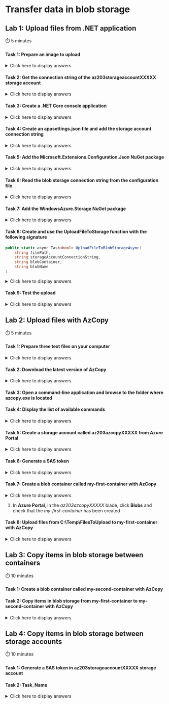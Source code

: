 # Transfer data in blob storage

## Lab 1: Upload files from .NET application 

:stopwatch: 5 minutes

#### Task 1: Prepare an image to upload

<details>
<summary>Click here to display answers</summary>

1. Open a web browser and go to [https://upload.wikimedia.org/wikipedia/en/thumb/3/3a/Avanade_logo17.png/250px-Avanade_logo17.png](https://upload.wikimedia.org/wikipedia/en/thumb/3/3a/Avanade_logo17.png/250px-Avanade_logo17.png)

1. Download the image on your computer

</details>

#### Task 2: Get the connection string of the az203storageaccountXXXXX storage account

<details>
<summary>Click here to display answers</summary>

1. In [**Azure Portal**](https://portal.azure.com), in the **Favorites** menu, click **Storage accounts**

1. Click *az203storageaccountXXXXX* created in the previous lab

1. In the **Storage account** blade, click **Access keys** in the menu

1. In the **Access keys** blade, copy the **Connection string** of the master key

</details>

#### Task 3: Create a .NET Core console application

<details>
<summary>Click here to display answers</summary>

1. Open **Visual Studio**

1. Click the menu **File** > **New** > **Project...**

1. In the **New Project** window, expand **Visual C#** and select **.NET Core**, then select **Console App (.NET Core)**

1. Next to **Name**, type *BlobStorageSample*

1. Click **OK**

</details>

#### Task 4: Create an appsettings.json file and add the storage account connection string

<details>
<summary>Click here to display answers</summary>

1. In **Visual Studio**, right-click the *BlobStorageSample* project and select **Add** > **New Item...**

1. In the **Add New Item - BlobStorageSample** window, select **JSON File**

1. Next to **Name**, type *appsettings.json*

1. Click **Add**

1. Open the *appsettings.json* file

1. Add the *ConnectionStrings* section

1. Add *Storage* and paste the connection string

1. In the **Solution Explorer**, right-click the *appsettings.json* file, displays the **Properties**

1. In the **Properties**, next to **Copy to Output Directory** select **Copy always**

</details>

#### Task 5: Add the Microsoft.Extensions.Configuration.Json NuGet package

<details>
<summary>Click here to display answers</summary>

1. In **Visual Studio**, right-click the *BlobStorageSample* project and select **Manage NuGet Packages...**

1. In **NuGet: BlobStorageSample**, select the **Browse** tab

1. Search and select *Microsoft.Extensions.Configuration.Json*

1. Click **Install**

1. In the **License Acceptance** popup, click **I Accept**

1. Close **NuGet: BlobStorageSample**

</details>

#### Task 6: Read the blob storage connection string from the configuration file

<details>
<summary>Click here to display answers</summary>

1. In the **Main** method, add the following code:

    ```csharp
    var configuration = new ConfigurationBuilder()
        .SetBasePath(Directory.GetCurrentDirectory())
        .AddJsonFile("appsettings.json", 
            optional: true, 
            reloadOnChange: true)
        .Build();

    var connectionstring = ConfigurationExtensions
        .GetConnectionString(configuration, "Storage");
    ```

</details>

#### Task 7: Add the WindowsAzure.Storage NuGet package

<details>
<summary>Click here to display answers</summary>

1. In **Visual Studio**, right-click the *BlobStorageSample* project and select **Manage NuGet Packages...**

1. In **NuGet: BlobStorageSample**, select the **Browse** tab

1. Search and select *WindowsAzure.Storage*

1. Click **Install**

1. In the **License Acceptance** popup, click **I Accept**

1. Close **NuGet: BlobStorageSample**

</details>

#### Task 8: Create and use the UploadFileToStorage function with the following signature

```csharp
public static async Task<bool> UploadFileToBlobStorageAsync(
    string filePath,
    string storageAccountConnectionString,
    string blobContainer,
    string blobName
)
```

<details>
<summary>Click here to display answers</summary>

1. Implement the **UploadFileToBlobStorageAsync** method as below:

    ```csharp
    public static async Task<bool> UploadFileToBlobStorageAsync(
        string filePath,
        string storageAccountConnectionString,
        string blobContainer,
        string blobName
    )
    {
        CloudStorageAccount storageAccount = CloudStorageAccount.Parse(storageAccountConnectionString);
        CloudBlobClient blobClient = storageAccount.CreateCloudBlobClient();
        CloudBlobContainer container = blobClient.GetContainerReference(blobContainer);
        CloudBlockBlob blockBlob = container.GetBlockBlobReference(blobName);

        using (var fileStream = File.Open(filePath, FileMode.Open))
        {
            await blockBlob.UploadFromStreamAsync(fileStream);
        }

        return await Task.FromResult(true);
    }
    ```

1. In the **Main** method, replace *XXXXX* with the image file path and add the following code:

    ```csharp
    UploadFileToBlobStorageAsync(
        XXXXX,
        connectionstring,
        "az203-blob-storage",
        "AvanadeLogo.png")
        .GetAwaiter()
        .GetResult();
    ```

</details>

#### Task 9: Test the upload

<details>
<summary>Click here to display answers</summary>

1. Click the menu **Debug** > **Start Debugging** to start debugging the solution

1. After completion, check the blob storage from **Azure Portal** or from **Microsoft Azure Storage Explorer**

</details>

## Lab 2: Upload files with AzCopy

:stopwatch: 5 minutes

#### Task 1: Prepare three text files on your computer

<details>
<summary>Click here to display answers</summary>

1. Create a folder called *Temp* on *C:\\*

1. Create a subfolder called *FilesToUpload* in the *C:\Temp* folder

1. In the *FilesToUpload* folder, create a new text file called *Alpha.txt*, and write Alpha in the file

1. In the *FilesToUpload* folder, create a new text file called *Beta.txt*, and write Beta in the file

1. In the *FilesToUpload* folder, create a new text file called *Omega.txt*, and write Omega in the file

</details>

#### Task 2: Download the latest version of AzCopy

<details>
<summary>Click here to display answers</summary>

* [Windows](https://aka.ms/downloadazcopy-v10-windows

* [Linux](https://aka.ms/downloadazcopy-v10-linux)

* [MacOS](https://aka.ms/downloadazcopy-v10-mac)

</details>

#### Task 3: Open a command-line application and browse to the folder where azcopy.exe is located

#### Task 4: Display the list of available commands

<details>
<summary>Click here to display answers</summary>

1. Launch the following command:

    ```bat
    .\azcopy --help
    ```

</details>

#### Task 5: Create a storage account called az203azcopyXXXXX from Azure Portal

<details>
<summary>Click here to display answers</summary>

1. In [**Azure Portal**](https://portal.azure.com), in the **Favorites** menu, click **Create a resource**

1. In the **Azure Marketplace**, select **Storage**, then select **Storage account**

1. Next to **Subscription**, select a valid and active subscription

1. Next to **Resource group**, click **Create new**

1. In the popup, under **Name**, type *az203-rg*, then click **OK**

1. Next to **Storage account name**, type *az203azcopyXXXXX* (replace XXXXX by a unique name)

1. Next to **Location**, select the location nearest to your location

1. Next to **Performance**, check **Standard**

1. Next to **Account kind**, select **StorageV2 (general purpose v2)**

1. Next to **Replication**, select **Read-access-geo-redundant storage (RA-GRS)**

1. Next to **Access tier (default)**, select **Hot**

1. Click **Review + create**

1. After completion of validation, click **Create**s

</details>

#### Task 6: Generate a SAS token

<details>
<summary>Click here to display answers</summary>

1. In **Azure Portal**, in the *az203azcopyXXXXX* blade, click  **Shared access signature**

1. Click the **Generate SAS connection string** button

1. Copy the **SAS token**

</details>

#### Task 7: Create a blob container called my-first-container with AzCopy

<details>
<summary>Click here to display answers</summary>

1. Prepare the command by replacing XXXXX with the unique name, and by adding the SAS token at the end of the URL

    ```bat
    .\azcopy make "https://az203azcopyXXXXX.blob.core.windows.net/my-first-container"
    ```

1. Launch the command

    The following message should appear:
    ```text
    Successfully created the resource.
    ```

</details>

1. In **Azure Portal**, in the *az203azcopyXXXXX* blade, click **Blobs** and check that the *my-first-container* has been created

#### Task 8: Upload files from C:\Temp\FilesToUpload to my-first-container with AzCopy

<details>
<summary>Click here to display answers</summary>

1. Prepare the command by replacing XXXXX with the unique name, and by adding the SAS token at the end of the URL

    ```bat
    .\azcopy copy "C:\Temp\FilesToUpload\*.txt" "https://az203azcopyXXXXX.blob.core.windows.net/my-first-container"
    ```

1. Launch the command

1. In **Azure Portal**, go to the *my-first-container*, and check that the files have been uploaded

</details>

## Lab 3: Copy items in blob storage between containers

:stopwatch: 10 minutes

#### Task 1: Create a blob container called my-second-container with AzCopy

#### Task 2: Copy items in blob storage from my-first-container to my-second-container with AzCopy

<details>
<summary>Click here to display answers</summary>

1. Prepare the command by replacing XXXXX with the unique name, and by adding the SAS token at the end of both URLs

    ```bat
    .\azcopy copy "https://az203azcopyXXXXX.blob.core.windows.net/my-first-container" "https://az203azcopyXXXXX.blob.core.windows.net/my-second-container" --recursive=true
    ```

1. Launch the command

1. In **Azure Portal**, go to the *my-second-container*, and check that the files have been uploaded

</details>

## Lab 4: Copy items in blob storage between storage accounts

:stopwatch: 10 minutes

#### Task 1: Generate a SAS token in az203storageaccountXXXXX storage account

#### Task 2: Task_Name

<details>
<summary>Click here to display answers</summary>

1. Prepare the command by replacing XXXXX with the unique name, and by adding the proper SAS token at the end of both URLs

    ```bat
    .\azcopy copy "https://az203azcopyXXXXX.blob.core.windows.net/my-first-container" "https://az203storageaccountXXXXX.blob.core.windows.net/az203-blob-storage" --recursive=true
    ```

1. Launch the command

1. In **Azure Portal**, go to the *az203-blob-storage* container, and check that the files have been uploaded

</details>